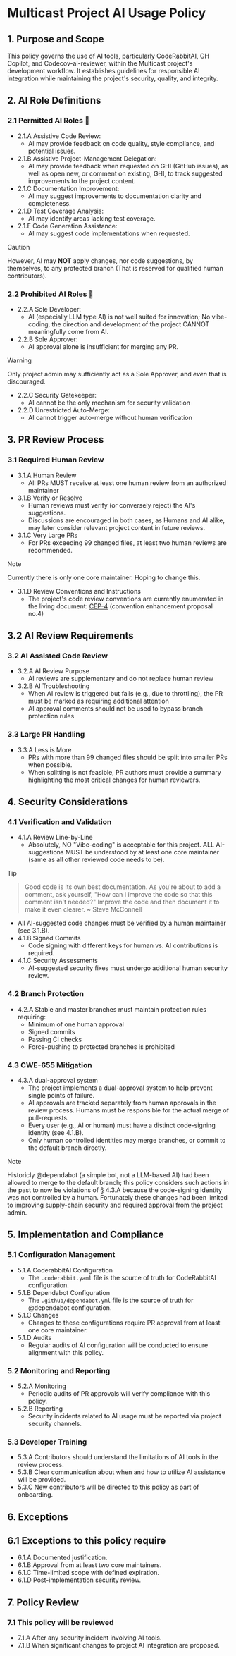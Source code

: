 # Multicast Project AI Usage Policy

## 1. Purpose and Scope

This policy governs the use of AI tools, particularly CodeRabbitAI, GH Copilot, and
Codecov-ai-reviewer, within the Multicast project's development workflow. It establishes
guidelines for responsible AI integration while maintaining the project's security, quality, and
integrity.

## 2. AI Role Definitions

### 2.1 Permitted AI Roles :information_desk_person:

* 2.1.A Assistive Code Review:
  * AI may provide feedback on code quality, style compliance, and potential issues.
* 2.1.B Assistive Project-Management Delegation:
  * AI may provide feedback when requested on GHI (GitHub issues), as well as open new, or comment
    on existing, GHI, to track suggested improvements to the project content.
* 2.1.C Documentation Improvement:
  * AI may suggest improvements to documentation clarity and completeness.
* 2.1.D Test Coverage Analysis:
  * AI may identify areas lacking test coverage.
* 2.1.E Code Generation Assistance:
  * AI may suggest code implementations when requested.

> [!CAUTION]
> However, AI may **NOT** apply changes, nor code suggestions, by themselves, to any protected
> branch (That is reserved for qualified human contributors).

### 2.2 Prohibited AI Roles :no_entry_sign:

* 2.2.A Sole Developer:
  * AI (especially LLM type AI) is not well suited for innovation; No vibe-coding, the direction
    and development of the project CANNOT meaningfully come from AI.
* 2.2.B Sole Approver:
  * AI approval alone is insufficient for merging any PR.

> [!WARNING]
> Only project admin may sufficiently act as a Sole Approver, and _even_ that is discouraged.

* 2.2.C Security Gatekeeper:
  * AI cannot be the only mechanism for security validation
* 2.2.D Unrestricted Auto-Merge:
  * AI cannot trigger auto-merge without human verification

## 3. PR Review Process

### 3.1 Required Human Review

* 3.1.A Human Review
  * All PRs MUST receive at least one human review from an authorized maintainer
* 3.1.B Verify or Resolve
  * Human reviews must verify (or conversely reject) the AI's suggestions.
  * Discussions are encouraged in both cases, as Humans and AI alike, may later consider relevant
    project content in future reviews.
* 3.1.C Very Large PRs
  * For PRs exceeding 99 changed files, at least two human reviews are recommended.

> [!NOTE]
> Currently there is only one core maintainer. Hoping to change this.

* 3.1.D Review Conventions and Instructions
  * The project's code review conventions are currently enumerated in the living document:
    [CEP-4](https://gist.github.com/reactive-firewall/cc041f10aad1d43a5ef15f50a6bbd5a5)
    (convention enhancement proposal no.4)

## 3.2 AI Review Requirements

### 3.2 AI Assisted Code Review

* 3.2.A AI Review Purpose
  * AI reviews are supplementary and do not replace human review
* 3.2.B AI Troubleshooting
  * When AI review is triggered but fails (e.g., due to throttling), the PR must be marked as
    requiring additional attention
  * AI approval comments should not be used to bypass branch protection rules

### 3.3 Large PR Handling

* 3.3.A Less is More
  * PRs with more than 99 changed files should be split into smaller PRs when possible.
  * When splitting is not feasible, PR authors must provide a summary highlighting the most
    critical changes for human reviewers.

## 4. Security Considerations

### 4.1 Verification and Validation

* 4.1.A Review Line-by-Line
  * Absolutely, NO "Vibe-coding" is acceptable for this project. ALL AI-suggestions MUST be
    understood by at least one core maintainer (same as all other reviewed code needs to be).

> [!TIP]
> > Good code is its own best documentation. As you're about to add a comment, ask yourself,
> > "How can I improve the code so that this comment isn't needed?" Improve the code and then
> > document it to make it even clearer.
> ~ Steve McConnell

  * All AI-suggested code changes must be verified by a human maintainer (see 3.1.B).
* 4.1.B Signed Commits
  * Code signing with different keys for human vs. AI contributions is required.
* 4.1.C Security Assessments
  * AI-suggested security fixes must undergo additional human security review.

### 4.2 Branch Protection

* 4.2.A Stable and master branches must maintain protection rules requiring:
  * Minimum of one human approval
  * Signed commits
  * Passing CI checks
  * Force-pushing to protected branches is prohibited

### 4.3 CWE-655 Mitigation

* 4.3.A dual-approval system
  * The project implements a dual-approval system to help prevent single points of failure.
  * AI approvals are tracked separately from human approvals in the review process. Humans
    must be responsible for the actual merge of pull-requests.
  * Every user (e.g., AI or human) must have a distinct code-signing identity (see 4.1.B).
  * Only human controlled identities may merge branches, or commit to the default branch directly.

> [!NOTE]
> Historicly @dependabot (a simple bot, not a LLM-based AI) had been allowed to merge to the
> default branch; this policy considers such actions in the past to now be violations of § 4.3.A
> because the code-signing identity was not controlled by a human. Fortunately these changes had
> been limited to improving supply-chain security and required approval from the project admin.

## 5. Implementation and Compliance

### 5.1 Configuration Management

* 5.1.A CoderabbitAI Configuration
  * The `.coderabbit.yaml` file is the source of truth for CodeRabbitAI configuration.
* 5.1.B Dependabot Configuration
  * The `.github/dependabot.yml` file is the source of truth for @dependabot configuration.
* 5.1.C Changes
  * Changes to these configurations require PR approval from at least one core maintainer.
* 5.1.D Audits
  * Regular audits of AI configuration will be conducted to ensure alignment with this policy.

### 5.2 Monitoring and Reporting

* 5.2.A Monitoring
  * Periodic audits of PR approvals will verify compliance with this policy.
* 5.2.B Reporting
  * Security incidents related to AI usage must be reported via project security channels.

### 5.3 Developer Training

* 5.3.A Contributors should understand the limitations of AI tools in the review process.
* 5.3.B Clear communication about when and how to utilize AI assistance will be provided.
* 5.3.C New contributors will be directed to this policy as part of onboarding.

## 6. Exceptions

## 6.1 Exceptions to this policy require

* 6.1.A Documented justification.
* 6.1.B Approval from at least two core maintainers.
* 6.1.C Time-limited scope with defined expiration.
* 6.1.D Post-implementation security review.

## 7. Policy Review

### 7.1 This policy will be reviewed

* 7.1.A After any security incident involving AI tools.
* 7.1.B When significant changes to project AI integration are proposed.

